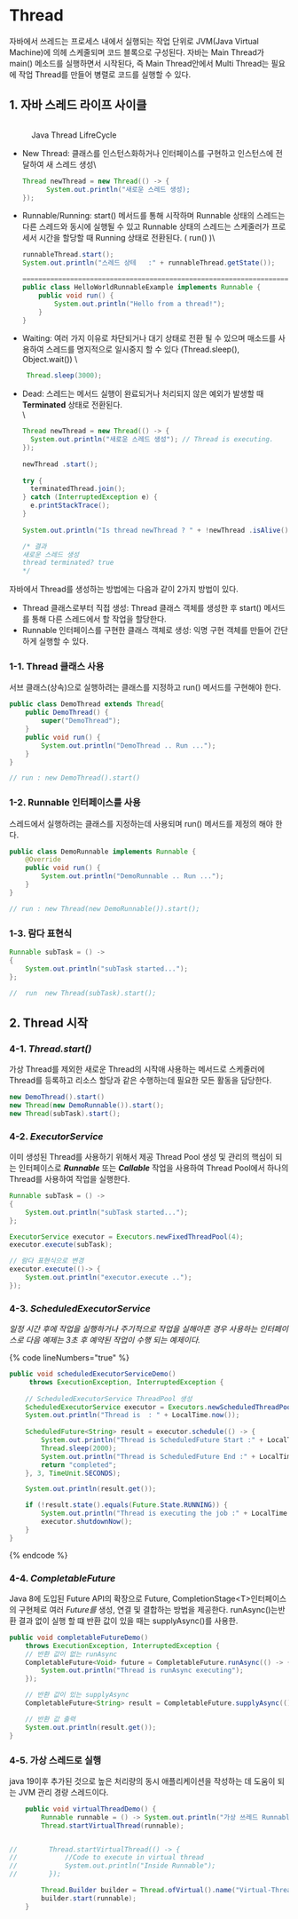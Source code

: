 # Thread

자바에서 쓰레드는 프로세스 내에서 실행되는 작업 단위로 JVM(Java Virtual Machine)에 의헤 스케줄되며 코드 블록으로 구성된다. 자바는 Main Thread가 main() 메소드를 실행하면서 시작된다, 즉 Main Thread안에서 Multi Thread는 필요에 작업 Thread를 만들어 병렬로 코드를 실행할 수 있다.

## 1. 자바 스레드 라이프 사이클

<figure><img src="../../.gitbook/assets/image (344).png" alt=""><figcaption><p>Java Thread LifreCycle</p></figcaption></figure>

*   New Thread: 클래스를 인스턴스화하거나 인터페이스를 구현하고 인스턴스에 전달하여 새 스레드 생성\


    ```java
    Thread newThread = new Thread(() -> {
          System.out.println("새로운 스레드 생성);
    });
    ```


*   Runnable/Running: start() 메서드를  통해 시작하며  Runnable 상태의 스레드는 다른 스레드와 동시에 실행될 수 있고 Runnable 상태의 스레드는 스케줄러가 프로세서 시간을 할당할 때 Running 상태로 전환된다. ( run() )\


    ```java
    runnableThread.start();
    System.out.println("스레드 상테   :" + runnableThread.getState());

    ================================================================================
    public class HelloWorldRunnableExample implements Runnable {
        public void run() {
            System.out.println("Hello from a thread!");
        }
    }
    ```


*   Waiting: 여러 가지 이유로 차단되거나 대기 상태로 전환 될 수 있으며 매소드를 사용하여 스레드를 명지적으로 일시중지 할 수 있다 (Thread.sleep(), Object.wait()) \


    ```java
     Thread.sleep(3000);
    ```


*   Dead: 스레드는 메서드 실행이 완료되거나 처리되지 않은 예외가 발생할 때 **Terminated** 상태로 전환된다.\
    \


    ```java
    Thread newThread = new Thread(() -> {
      System.out.println("새로운 스레드 생성"); // Thread is executing.
    });
     
    newThread .start();
        
    try {
      terminatedThread.join();
    } catch (InterruptedException e) {
      e.printStackTrace();
    }
        
    System.out.println("Is thread newThread ? " + !newThread .isAlive());

    /* 결과 
    새로운 스레드 생성
    thread terminated? true
    */
    ```



자바에서 Thread를 생성하는 방법에는 다음과 같이 2가지 방법이 있다.

* Thread 클래스로부터 직접 생성: Thread 클래스 객체를 생성한 후 start() 메서드를 통해 다른 스레드에서 할 작업을 할당한다.&#x20;
* Runnable 인터페이스를 구현한 클래스 객체로 생성: 익명 구현 객체를 만들어 간단하게 실행할 수 있다.

### 1-1.  Thread 클래스 사용

서브 클래스(상속)으로 실행하려는 클래스를 지정하고 run() 메서드를 구현해야 한다.

```java
public class DemoThread extends Thread{
    public DemoThread() {
        super("DemoThread");
    }
    public void run() {
        System.out.println("DemoThread .. Run ...");
    }
}

// run : new DemoThread().start()
```

### 1-2. Runnable  인터페이스를 사용

스레드에서 실행하려는 클래스를 지정하는데 사용되며 run() 메서드를 제정의 해야 한다.&#x20;

```java
public class DemoRunnable implements Runnable {
    @Override
    public void run() {
        System.out.println("DemoRunnable .. Run ...");
    }
}

// run : new Thread(new DemoRunnable()).start();
```

### 1-3. 람다 표현식&#x20;

```java
Runnable subTask = () ->
{
    System.out.println("subTask started...");
};

//  run  new Thread(subTask).start();
```

## 2. Thread 시작

### 4-1. _Thread.start()_

가상 Thread를 제외한 새로운 Thread의 시작애 사용하는 메서드로 스케줄러에 Thread를 등록하고 리소스 할당과 같은 수행하는데 필요한 모든 활동을 담당한다.

```java
new DemoThread().start()
new Thread(new DemoRunnable()).start();
new Thread(subTask).start();
```

### 4-2. _ExecutorService_&#x20;

이미 생성된 Thread를 사용하기 위해서 제공 Thread Pool 생성 및 관리의 핵심이 되는 인터페이스로 _**Runnable**_ 또는 _**Callable**_ 작업을 사용하여 Thread Pool에서 하나의 Thread를 사용하여 작업을 실행한다.

```java
Runnable subTask = () ->
{
    System.out.println("subTask started...");
};

ExecutorService executor = Executors.newFixedThreadPool(4);
executor.execute(subTask);

// 람다 표현식으로 변경 
executor.execute(()-> {
    System.out.println("executor.execute ..");
});
```

### 4-3. _ScheduledExecutorService_

_일정 시간 후에 작업을 실행하거나 주기적으로 작업을 실해아흔 경우 사용하는 인터페이스로 다음 예제는 3초 후  예약된 작업이 수행 되는 예제이다._

{% code lineNumbers="true" %}
```java
public void scheduledExecutorServiceDemo() 
     throws ExecutionException, InterruptedException {
    
    // ScheduledExecutorService ThreadPool 생성 
    ScheduledExecutorService executor = Executors.newScheduledThreadPool(1);
    System.out.println("Thread is  : " + LocalTime.now());
    
    ScheduledFuture<String> result = executor.schedule(() -> {
        System.out.println("Thread is ScheduledFuture Start :" + LocalTime.now());
        Thread.sleep(2000);
        System.out.println("Thread is ScheduledFuture End :" + LocalTime.now());
        return "completed";
    }, 3, TimeUnit.SECONDS);

    System.out.println(result.get());

    if (!result.state().equals(Future.State.RUNNING)) {
        System.out.println("Thread is executing the job :" + LocalTime.now());
        executor.shutdownNow();
    }
}
```
{% endcode %}

### 4-4. _CompletableFuture_&#x20;

Java 8에 도입된 Future API의 확장으로 Future, CompletionStage\<T>인터페이스의 구현체로  여러 _Future를_ 생성, 연결 및 결합하는 방법을 제공한다. runAsync()는반환  결과 없이 실행 할 떄 반환 값이 있을 때는  supplyAsync()를 사용한.

```java
public void completableFutureDemo() 
    throws ExecutionException, InterruptedException {
    // 반환 값이 없는 runAsync
    CompletableFuture<Void> future = CompletableFuture.runAsync(() -> {
        System.out.println("Thread is runAsync executing");
    });

    // 반환 값이 있는 supplyAsync
    CompletableFuture<String> result = CompletableFuture.supplyAsync(() -> "Thread is executing");

    // 반환 값 출력 
    System.out.println(result.get());
}
```

### 4-5. 가상 스레드로 실행

java 19이후 추가된 것으로 높은 처리량의 동시 애플리케이션을 작성하는 데 도움이 되는 JVM 관리 경량 스레드이다.

```java
    public void virtualThreadDemo() {
        Runnable runnable = () -> System.out.println("가상 쓰레드 Runnable");
        Thread.startVirtualThread(runnable);


//        Thread.startVirtualThread(() -> {
//            //Code to execute in virtual thread
//            System.out.println("Inside Runnable");
//        });

        Thread.Builder builder = Thread.ofVirtual().name("Virtual-Thread");
        builder.start(runnable);
    }
```

